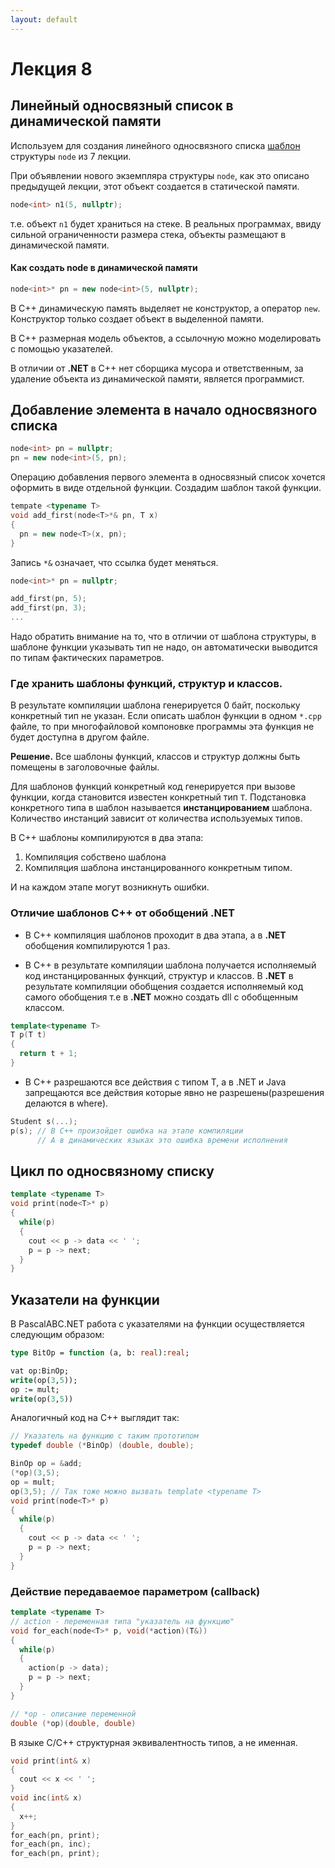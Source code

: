 ```yaml
---
layout: default
---
```


# Лекция 8

## Линейный односвязный список в динамической памяти

Используем для создания линейного односвязного списка [шаблон](lecture_07.html#%D0%A8%D0%B0%D0%B1%D0%BB%D0%BE%D0%BD%D1%8B-%D1%81%D1%82%D1%80%D1%83%D0%BA%D1%82%D1%83%D1%80) структуры `node` из 7 лекции.

При объявлении нового экземпляра структуры `node`, как это описано предыдущей лекции, этот 
объект создается в статической памяти.

```cpp
node<int> n1(5, nullptr);
```

т.е. объект `n1` будет храниться на стеке. 
В реальных программах, ввиду сильной ограниченности размера стека, объекты размещают в
динамической памяти.

#### Как создать node<T> в динамической памяти

```cpp
node<int>* pn = new node<int>(5, nullptr);
```

В C++ динамическую память выделяет не конструктор, а оператор `new`. Конструктор только
создает объект в выделенной памяти.

В C++ размерная модель объектов, а ссылочную можно моделировать с помощью указателей.

В отличии от **.NET** в C++ нет сборщика мусора и ответственным, за удаление объекта из
динамической памяти, является программист.


## Добавление элемента в начало односвязного списка


```cpp
node<int> pn = nullptr;
pn = new node<int>(5, pn);
```

Операцию добавления первого элемента в односвязный список хочется оформить в виде отдельной 
функции. Создадим шаблон  такой функции.

```cpp
tempate <typename T>
void add_first(node<T>*& pn, T x)
{
  pn = new node<T>(x, pn);
}
```

Запись `*&` означает, что ссылка будет меняться.

```cpp
node<int>* pn = nullptr;

add_first(pn, 5);
add_first(pn, 3);
...
```

Надо обратить внимание на то, что в отличии от шаблона структуры, в шаблоне функции указывать тип не надо, он автоматически выводится по типам фактических параметров.


### Где хранить шаблоны функций, структур и классов.

В результате компиляции шаблона генерируется 0 байт, поскольку конкретный тип не указан.
Если описать шаблон функции в одном `*.cpp` файле, то при многофайловой компоновке 
программы эта функция не будет доступна в другом файле.

**Решение.** Все шаблоны  функций, классов и структур должны быть помещены в 
заголовочные файлы.

Для шаблонов  функций конкретный код генерируется при вызове функции, когда становится известен конкретный тип `Т`. 
Подстановка конкретного типа в шаблон называется **инстанцированием** шаблона.
Количество инстанций зависит от количества используемых типов.

В C++ шаблоны компилируются в два этапа:

1. Компиляция собствено шаблона
2. Компиляция шаблона инстанцированного конкретным типом.

И на каждом этапе могут возникнуть ошибки. 


### Отличие шаблонов C++ от обобщений .NET

* В С++ компиляция шаблонов проходит в два этапа, а в **.NET** обобщения компилируются 1 раз.

* В С++ в результате компиляции шаблона получается исполняемый код инстанцированных 
функций, структур и классов. В **.NET** в результате компиляции обобщения создается 
исполняемый код самого обобщения т.е в **.NET** можно создать dll с обобщенным классом.

```cpp
template<typename T>
T p(T t)
{
  return t + 1;
}
```
* В C++ разрешаются все действия с типом T, а в .NET и Java запрещаются все действия 
которые явно не  разрешены(разрешения делаются в where). 

```cpp
Student s(...);
p(s); // В C++ произойдет ошибка на этапе компиляции
      // А в динамических языках это ошибка времени исполнения
```

## Цикл по односвязному списку

```cpp
template <typename T>
void print(node<T>* p)
{
  while(p)
  {
    cout << p -> data << ' ';
    p = p -> next;
  }
}
```

## Указатели на функции

В PascalABC.NET работа с указателями на функции осуществляется следующим образом:

```pas
type BitOp = function (a, b: real):real;

vat op:BinOp;
write(op(3,5));
op := mult;
write(op(3,5))
```

Аналогичный код на C++ выглядит так:

```cpp
// Указатель на функцию с таким прототипом
typedef double (*BinOp) (double, double);

BinOp op = &add;
(*op)(3,5);
op = mult;
op(3,5); // Так тоже можно вызвать template <typename T>
void print(node<T>* p)
{
  while(p)
  {
    cout << p -> data << ' ';
    p = p -> next;
  }
}
```

### Действие передаваемое параметром (callback)

```cpp
template <typename T>
// action - переменная типа "указатель на функцию"
void for_each(node<T>* p, void(*action)(T&))
{
  while(p)
  {
    action(p -> data);
    p = p -> next;
  }
}

// *op - описание переменной
double (*op)(double, double)
```
В языке C/C++ структурная эквивалентность типов, а не именная.

```cpp
void print(int& x)
{
  cout << x << ' ';
}
void inc(int& x)
{
  x++;
}
for_each(pn, print);
for_each(pn, inc);
for_each(pn, print);
```
